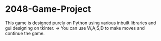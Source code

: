 # 2048-Game-Project
This game is designed purely on Python using various inbuilt libraries and gui designing on tkinter.
-> You can use W,A,S,D to make moves and continue the game.
